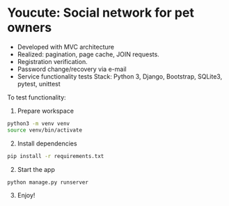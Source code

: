 # Youcute: Social network for pet owners
* Developed with MVC architecture
* Realized: pagination, page cache, JOIN requests.
* Registration verification.
* Password change/recovery via e-mail
* Service functionality tests
Stack: Python 3, Django, Bootstrap, SQLite3, pytest, unittest

To test functionality:
1. Prepare workspace
```bash
python3 -m venv venv
source venv/bin/activate
```
2. Install dependencies
```bash
pip install -r requirements.txt
```
2. Start the app
```bash
python manage.py runserver
```
3. Enjoy!
